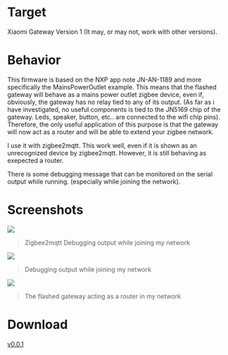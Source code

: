 # Target

Xiaomi Gateway Version 1
(It may, or may not, work with other versions).

# Behavior

This firmware is based on the NXP app note JN-AN-1189 and more specifically the MainsPowerOutlet example.
This means that the flashed gateway will behave as a mains power outlet zigbee device, even if, obviously, the gateway has no relay tied to any of its output.
(As far as i have investigated, no useful components is tied to the JN5169 chip of the gateway. Leds, speaker, button, etc.. are connected to the wifi chip pins).
Therefore, the only useful application of this purpose is that the gateway will now act as a router and will be able to extend your zigbee network.

I use it with zigbee2mqtt. This work well, even if it is shown as an unrecognized device by zigbee2mqtt. However, it is still behaving as exepected a router.

There is some debugging message that can be monitored on the serial output while running. (especially while joining the network).

# Screenshots

![](https://reho.st/self/14419de16c36c76dd2dfdf7ff312e150af386a8d.png)
>Zigbee2mqtt Debugging output while joining my network

![](https://reho.st/self/16c2756540aa83733728d844f9ceb3ed40c519f3.png)
>Debugging output while joining my network

![](https://reho.st/medium/self/9c6515e1bf7bb639dc9c1add9ca679e1a9f509ff.png)
>The flashed gateway acting as a router in my network

# Download

[v0.0.1](https://github.com/grostim/pimpMyBee/releases/download/v0.0.1/GatewayV1asRouter_JN5169_GatewayV1asRouter.bin)

